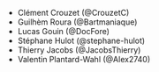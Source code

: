 - Clément Crouzet (@CrouzetC)
- Guilhèm Roura (@Bartmaniaque)
- Lucas Gouin (@DocFore)
- Stéphane Hulot (@stephane-hulot)
- Thierry Jacobs (@JacobsThierry)
- Valentin Plantard-Wahl (@Alex2740)

